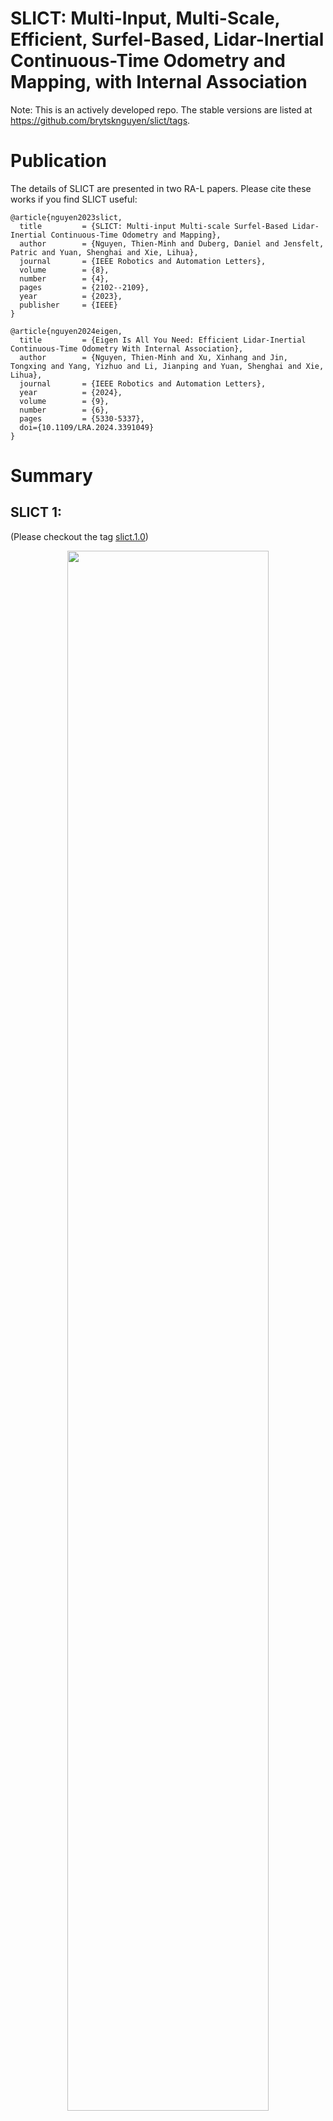 SLICT: Multi-Input, Multi-Scale, Efficient, Surfel-Based, Lidar-Inertial Continuous-Time Odometry and Mapping, with Internal Association
===

Note: This is an actively developed repo. The stable versions are listed at https://github.com/brytsknguyen/slict/tags.

# Publication
The details of SLICT are presented in two RA-L papers. Please cite these works if you find SLICT useful:

```
@article{nguyen2023slict,
  title         = {SLICT: Multi-input Multi-scale Surfel-Based Lidar-Inertial Continuous-Time Odometry and Mapping},
  author        = {Nguyen, Thien-Minh and Duberg, Daniel and Jensfelt, Patric and Yuan, Shenghai and Xie, Lihua},
  journal       = {IEEE Robotics and Automation Letters},
  volume        = {8},
  number        = {4},
  pages         = {2102--2109},
  year          = {2023},
  publisher     = {IEEE}
}
```

```
@article{nguyen2024eigen,
  title         = {Eigen Is All You Need: Efficient Lidar-Inertial Continuous-Time Odometry With Internal Association}, 
  author        = {Nguyen, Thien-Minh and Xu, Xinhang and Jin, Tongxing and Yang, Yizhuo and Li, Jianping and Yuan, Shenghai and Xie, Lihua},
  journal       = {IEEE Robotics and Automation Letters}, 
  year          = {2024},
  volume        = {9},
  number        = {6},
  pages         = {5330-5337},
  doi={10.1109/LRA.2024.3391049}
}
```


# Summary

## SLICT 1:
(Please checkout the tag [slict.1.0](https://github.com/brytsknguyen/slict/releases/tag/slict.1.0))
<div align="center">
    <a href="https://youtu.be/mogIgBq97Hs" target="_blank">
    <img src="docs/thumbnail.png" width=80% />
</div>

[arxiv](https://arxiv.org/abs/2211.03900)
[RA-L](https://ieeexplore.ieee.org/document/10048526)

## SLICT 2 (current commit):

Upgrades to using B-spline for trajectory representation, knot length as small as 0.01s, with an efficient solver that ensures real-time performance.
More details can be find at our [RA-L paper](https://ieeexplore.ieee.org/document/10504969).


# Build & Run

## Prerequisites

The software was developed on the following dependencies. Ubuntu 20.04 and ROS Noetic is a must for compiling SLICT due to UFOMap's [minimum requirement](https://github.com/UnknownFreeOccupied/ufomap/wiki/Setup#installation). However **<u>a docker</u>** can be used to run SLICT with older OS versions. Please find the instructions below.
- [Ubuntu 20.04](https://releases.ubuntu.com/20.04/) with [ROS Noetic](http://wiki.ros.org/noetic/Installation)

- [Ceres 2.1.0](http://ceres-solver.org/installation.html) (or older, if you use later versions you may encounter [this error](https://github.com/brytsknguyen/slict/issues/2#issuecomment-1431686045))

    ```bash
    git clone https://ceres-solver.googlesource.com/ceres-solver
    cd ceres-solver && git fetch --all --tags
    git checkout tags/2.1.0
    mkdir build && cd build
    cmake .. && make -j$(nproc)
    sudo make install
    ```
- Sophus
  ```bash
  git clone https://github.com/strasdat/Sophus
  cd Sophus
  mkdir build && cd build
  cmake .. -DSOPHUS_USE_BASIC_LOGGING=ON
  make -j$(nproc)
  sudo make install
  ```
- One more package:

    ```
    sudo apt install ros-$ROS_DISTRO-tf2-sensor-msgs
    ```

## Installation

SLICT uses UFOMap for global map management. It also supports epicyclic lidar (Livox). Thus, three packages need to be included in the catkin workspace:

1. [SLICT](https://github.com/brytsknguyen/slict)
2. [UFOMap (devel_surfel)](https://github.com/brytsknguyen/ufomap/tree/devel_surfel)
3. To compile the package for use with livox lidars (avia, mid-70, mid 360), you need to install [Livox ROS driver (forked)](https://github.com/brytsknguyen/livox_ros_driver) and [Livox ROS driver2 (forked)](https://github.com/brytsknguyen/livox_ros_driver2) (you need to install [LIVOX-SDK](https://github.com/Livox-SDK/Livox-SDK) and [LIVOX-SDK2](https://github.com/Livox-SDK/Livox-SDK2))

Please install all dependencies first. Afterwards, create a ros workspace, clone the packages to the workspace, and build by `catkin build` or `catkin_make`, for e.g.:

```
mkdir -p slict_ws/src
cd slict_ws/src
git clone https://github.com/brytsknguyen/slict
git clone https://github.com/brytsknguyen/ufomap && cd ufomap && git checkout devel_surfel && cd ..
git clone https://github.com/brytsknguyen/livox_ros_driver
git clone https://github.com/brytsknguyen/livox_ros_driver2
cd .. && catkin build
```
The launch files for NTU VIRAL, Newer College, MCD VIRAL, and FusionPortable are provided under `launch`

Please raise an issue if you encounter any problem.

## Example

After build step success, run following commands:

```bash
source devel/setup.zsh # Or make this command automatic by: echo "source /home/$USER/slict_ws/devel/setup.bash" >> ~/.bashrc"
roslaunch slict run_mcdviral.launch bag_file:=${PATH_TO_THE_MCD_SEQ}
# Example: roslaunch slict run_mcdviral.launch bag_file:=/media/tmn/mySataSSD1/DATASETS/MCDVIRAL/PublishedSequences/ntu_day_01/*.bag
```
<!-- <p align="center">
<img src="docs/example.png" alt= “” width="70%" height="70%">
</p> -->

You can also modify the path 

<!-- # Docker User

## Precompiled Image

To use SLICT on any platform without compiling issues, we prepare a [docker image](https://hub.docker.com/repository/docker/brytsknguyen/slict-noetic-focal/general) with all things precomiled.

First, please install docker engine using the instructions at https://docs.docker.com/engine/install .

Once done, pull this repo into your workspace, then build (ignore error), and `source devel/setup.sh` to update the path to packages. For e.g.
    
```
mkdir catkin_ws/src
cd catkin_ws/src
git clone https://github.com/brytsknguyen/slict
catkin build                                        # there may be error
source ../devel/setup.bash                          # now SLICT's path is set
```

Now we can just call the scripts under `docker` for the corresponding dataset. For example you can run SLICT with an NTU VIRAL sequence by

```
roscd slict/docker && ./run_ntuviral.sh /path/to/dataset
```

You can also set a default /path/to/dataset in the script `run_ntuviral.sh` at [this line](https://github.com/brytsknguyen/slict/blob/877cad94b209be94defd6a7c578bd55b349d1024/docker/run_ntuviral.sh#L6).

To change between the sequence, simply change the `bag_file` argument in the [launch file](https://github.com/brytsknguyen/slict/blob/877cad94b209be94defd6a7c578bd55b349d1024/launch/run_ntuviral.launch#L23).

## Recompile SLICT on local container

For advance users who wants to test your changes to SLICT on the local container, simply build one with the provided docker file:

```
roscd slict/docker && make build  # Container is named slict-noetic-focal
```

Afterwards, you can remove the [repository reference](https://github.com/brytsknguyen/slict/blob/877cad94b209be94defd6a7c578bd55b349d1024/docker/run_ntuviral.sh#L7) `brytsknguyen` in the script to use the local container `slict-noetic-focal` -->

# Learning SLAM?

SLICT was developed with intention to keep things educational.The whole backbone of the program is in the following steps:

<p align="center">
<img src="docs/slam_backbone.png" alt= “” width="70%" height="70%">
</p>

Parts of SLICT were used in the course "Optimization-Based Localization and Mapping" at Division of Robotics, Perception and Learning, KTH Royal Institute of Technology (http://kth-rpl.se/). The course is open to public at the following [OBLAM Course Site](https://canvas.kth.se/courses/40649).

<p align="center">
<img src="docs/Course.png" alt= “” width="70%" height="70%">
</p>

<p align="center">
<img src="docs/ba-dum-tsss.gif" alt= “” width="70%" height="70%">
</p>
